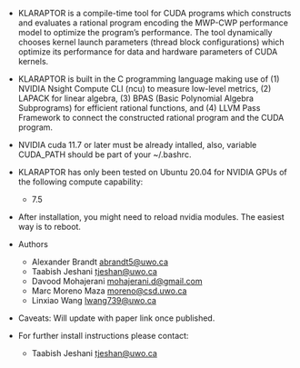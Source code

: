 * KLARAPTOR is a compile-time tool for CUDA programs which constructs and
  evaluates a rational program encoding the MWP-CWP performance model to 
  optimize the program’s performance. The tool dynamically chooses kernel
  launch parameters (thread block configurations) which optimize its performance
  for data and hardware parameters of CUDA kernels.

* KLARAPTOR is built in the C programming language making use of (1) NVIDIA
  Nsight Compute CLI (ncu) to measure low-level metrics, (2) LAPACK for linear algebra, (3)
  BPAS (Basic Polynomial Algebra Subprograms) for efficient rational functions,
  and (4) LLVM Pass Framework to connect the constructed rational program and
  the CUDA program.

* NVIDIA cuda 11.7 or later must be already intalled, also, variable CUDA_PATH
  should be part of your ~/.bashrc.  

* KLARAPTOR has only been tested on Ubuntu 20.04 for NVIDIA GPUs of the 
  following compute capability:
  * 7.5

* After installation, you might need to reload nvidia modules. The easiest way
  is to reboot.

* Authors
  * Alexander Brandt <abrandt5@uwo.ca>
  * Taabish Jeshani <tjeshan@uwo.ca>
  * Davood Mohajerani <mohajerani.d@gmail.com>
  * Marc Moreno Maza <moreno@csd.uwo.ca>
  * Linxiao Wang <lwang739@uwo.ca>

* Caveats: Will update with paper link once published.

* For further install instructions please contact: 
  * Taabish Jeshani <tjeshan@uwo.ca> 